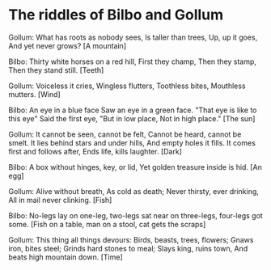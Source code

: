 # The riddles of Bilbo and Gollum

Gollum:
What has roots as nobody sees,
Is taller than trees,
Up, up it goes,
And yet never grows?
[A mountain]

Bilbo:
Thirty white horses on a red hill,
First they champ,
Then they stamp,
Then they stand still.
[Teeth]

Gollum:
Voiceless it cries,
Wingless flutters,
Toothless bites,
Mouthless mutters.
[Wind]

Bilbo:
An eye in a blue face
Saw an eye in a green face.
"That eye is like to this eye"
Said the first eye,
"But in low place,
Not in high place."
[The sun]

Gollum:
It cannot be seen, cannot be felt,
Cannot be heard, cannot be smelt.
It lies behind stars and under hills,
And empty holes it fills.
It comes first and follows after,
Ends life, kills laughter.
[Dark]

Bilbo:
A box without hinges, key, or lid,
Yet golden treasure inside is hid.
[An egg]

Gollum:
Alive without breath,
As cold as death;
Never thirsty, ever drinking,
All in mail never clinking.
[Fish]

Bilbo:
No-legs lay on one-leg,
two-legs sat near on three-legs,
four-legs got some.
[Fish on a table,
man on a stool,
cat gets the scraps]

Gollum:
This thing all things devours:
Birds, beasts, trees, flowers;
Gnaws iron, bites steel;
Grinds hard stones to meal;
Slays king, ruins town,
And beats high mountain down.
[Time]
